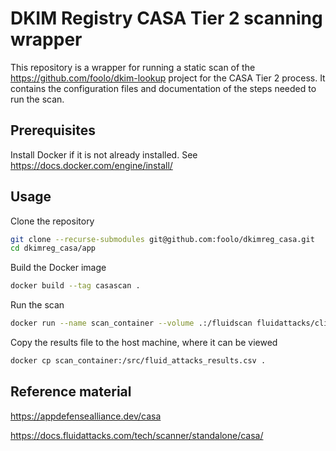 # DKIM Registry CASA Tier 2 scanning wrapper

This repository is a wrapper for running a static scan of the https://github.com/foolo/dkim-lookup project for the CASA Tier 2 process.
It contains the configuration files and documentation of the steps needed to run the scan.

## Prerequisites

Install Docker if it is not already installed. See https://docs.docker.com/engine/install/

## Usage

Clone the repository

```bash
git clone --recurse-submodules git@github.com:foolo/dkimreg_casa.git
cd dkimreg_casa/app
```

Build the Docker image

```bash
docker build --tag casascan .
```

Run the scan

```bash
docker run --name scan_container --volume .:/fluidscan fluidattacks/cli:amd64 skims scan /fluidscan/fluidconfig.yaml
```

Copy the results file to the host machine, where it can be viewed

```bash
docker cp scan_container:/src/fluid_attacks_results.csv .
```

## Reference material

https://appdefensealliance.dev/casa

https://docs.fluidattacks.com/tech/scanner/standalone/casa/
